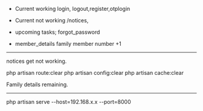 - Current working
login, logout,register,otplogin

- Current not working
/notices,

- upcoming tasks;
forgot_password
- member_details family member number +1


---
notices get not working.




php artisan route:clear
php artisan config:clear
php artisan cache:clear


Family details remaining.



---
php artisan serve --host=192.168.x.x --port=8000

